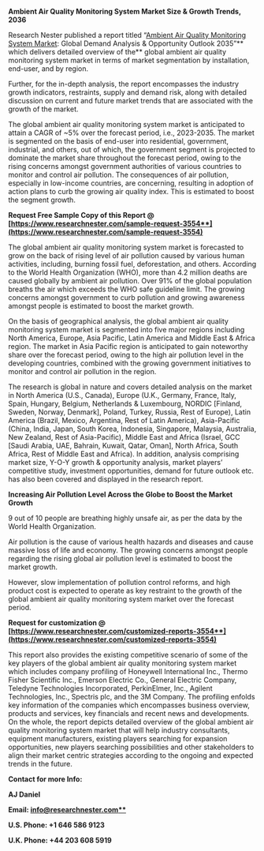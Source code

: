 ﻿**Ambient Air Quality Monitoring System Market Size & Growth Trends, 2036**

Research Nester published a report titled “[Ambient Air Quality Monitoring System Market](https://www.researchnester.com/reports/ambient-air-quality-monitoring-system-market/3554): Global Demand Analysis & Opportunity Outlook 2035”** which delivers detailed overview of the** global ambient air quality monitoring system market in terms of market segmentation by installation, end-user, and by region.

Further, for the in-depth analysis, the report encompasses the industry growth indicators, restraints, supply and demand risk, along with detailed discussion on current and future market trends that are associated with the growth of the market.

The global ambient air quality monitoring system market is anticipated to attain a CAGR of ~5% over the forecast period, i.e., 2023-2035. The market is segmented on the basis of end-user into residential, government, industrial, and others, out of which, the government segment is projected to dominate the market share throughout the forecast period, owing to the rising concerns amongst government authorities of various countries to monitor and control air pollution. The consequences of air pollution, especially in low-income countries, are concerning, resulting in adoption of action plans to curb the growing air quality index. This is estimated to boost the segment growth.

**Request Free Sample Copy of this Report @ [https://www.researchnester.com/sample-request-3554**](https://www.researchnester.com/sample-request-3554)**

The global ambient air quality monitoring system market is forecasted to grow on the back of rising level of air pollution caused by various human activities, including, burning fossil fuel, deforestation, and others. According to the World Health Organization (WHO), more than 4.2 million deaths are caused globally by ambient air pollution. Over 91% of the global population breaths the air which exceeds the WHO safe guideline limit. The growing concerns amongst government to curb pollution and growing awareness amongst people is estimated to boost the market growth.

On the basis of geographical analysis, the global ambient air quality monitoring system market is segmented into five major regions including North America, Europe, Asia Pacific, Latin America and Middle East & Africa region. The market in Asia Pacific region is anticipated to gain noteworthy share over the forecast period, owing to the high air pollution level in the developing countries, combined with the growing government initiatives to monitor and control air pollution in the region.

The research is global in nature and covers detailed analysis on the market in North America (U.S., Canada), Europe (U.K., Germany, France, Italy, Spain, Hungary, Belgium, Netherlands & Luxembourg, NORDIC [Finland, Sweden, Norway, Denmark], Poland, Turkey, Russia, Rest of Europe), Latin America (Brazil, Mexico, Argentina, Rest of Latin America), Asia-Pacific (China, India, Japan, South Korea, Indonesia, Singapore, Malaysia, Australia, New Zealand, Rest of Asia-Pacific), Middle East and Africa (Israel, GCC [Saudi Arabia, UAE, Bahrain, Kuwait, Qatar, Oman], North Africa, South Africa, Rest of Middle East and Africa). In addition, analysis comprising market size, Y-O-Y growth & opportunity analysis, market players’ competitive study, investment opportunities, demand for future outlook etc. has also been covered and displayed in the research report.

**Increasing Air Pollution Level Across the Globe to Boost the Market Growth**

9 out of 10 people are breathing highly unsafe air, as per the data by the World Health Organization.

Air pollution is the cause of various health hazards and diseases and cause massive loss of life and economy. The growing concerns amongst people regarding the rising global air pollution level is estimated to boost the market growth. 

However, slow implementation of pollution control reforms, and high product cost is expected to operate as key restraint to the growth of the global ambient air quality monitoring system market over the forecast period.

**Request for customization @ [https://www.researchnester.com/customized-reports-3554**](https://www.researchnester.com/customized-reports-3554)**

This report also provides the existing competitive scenario of some of the key players of the global ambient air quality monitoring system market which includes company profiling of Honeywell International Inc., Thermo Fisher Scientific Inc., Emerson Electric Co., General Electric Company, Teledyne Technologies Incorporated, PerkinElmer, Inc., Agilent Technologies, Inc., Spectris plc, and the 3M Company. The profiling enfolds key information of the companies which encompasses business overview, products and services, key financials and recent news and developments. On the whole, the report depicts detailed overview of the global ambient air quality monitoring system market that will help industry consultants, equipment manufacturers, existing players searching for expansion opportunities, new players searching possibilities and other stakeholders to align their market centric strategies according to the ongoing and expected trends in the future.      

**Contact for more Info:**

**AJ Daniel**

**Email: [info@researchnester.com**](mailto:info@researchnester.com)**

**U.S. Phone: +1 646 586 9123** 

**U.K. Phone: +44 203 608 5919**
